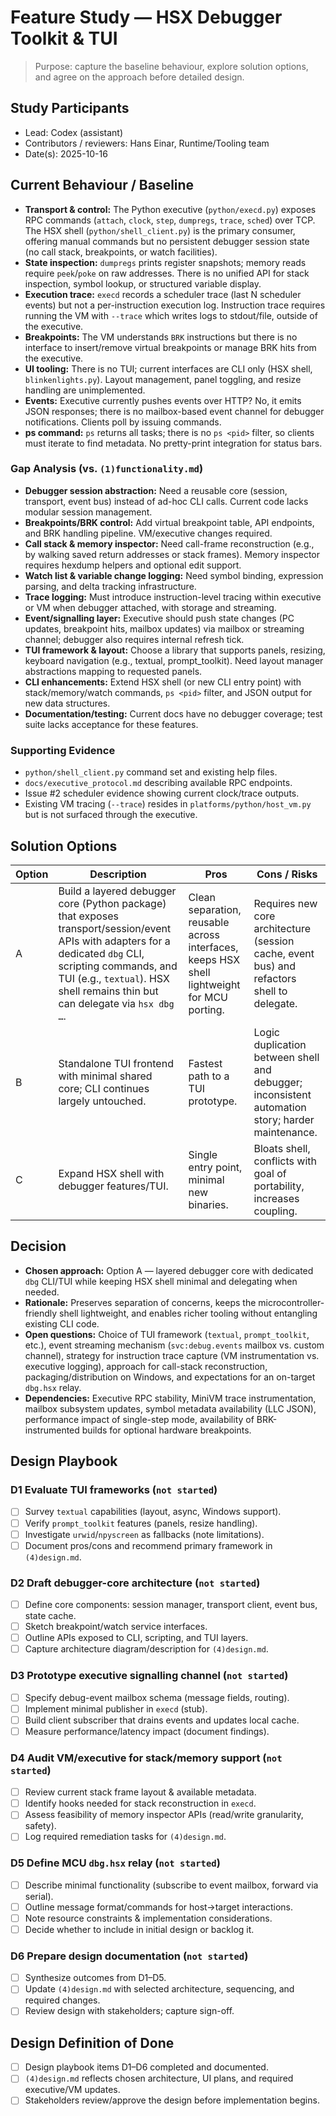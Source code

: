 # Feature Study — HSX Debugger Toolkit & TUI

> Purpose: capture the baseline behaviour, explore solution options, and agree on the approach before detailed design.

## Study Participants
- Lead: Codex (assistant)
- Contributors / reviewers: Hans Einar, Runtime/Tooling team
- Date(s): 2025-10-16

## Current Behaviour / Baseline
- **Transport & control:** The Python executive (`python/execd.py`) exposes RPC commands (`attach`, `clock`, `step`, `dumpregs`, `trace`, `sched`) over TCP. The HSX shell (`python/shell_client.py`) is the primary consumer, offering manual commands but no persistent debugger session state (no call stack, breakpoints, or watch facilities).
- **State inspection:** `dumpregs` prints register snapshots; memory reads require `peek`/`poke` on raw addresses. There is no unified API for stack inspection, symbol lookup, or structured variable display.
- **Execution trace:** `execd` records a scheduler trace (last N scheduler events) but not a per-instruction execution log. Instruction trace requires running the VM with `--trace` which writes logs to stdout/file, outside of the executive.
- **Breakpoints:** The VM understands `BRK` instructions but there is no interface to insert/remove virtual breakpoints or manage BRK hits from the executive.
- **UI tooling:** There is no TUI; current interfaces are CLI only (HSX shell, `blinkenlights.py`). Layout management, panel toggling, and resize handling are unimplemented.
- **Events:** Executive currently pushes events over HTTP? No, it emits JSON responses; there is no mailbox-based event channel for debugger notifications. Clients poll by issuing commands.
- **ps command:** `ps` returns all tasks; there is no `ps <pid>` filter, so clients must iterate to find metadata. No pretty-print integration for status bars.

### Gap Analysis (vs. `(1)functionality.md`)
- **Debugger session abstraction:** Need a reusable core (session, transport, event bus) instead of ad-hoc CLI calls. Current code lacks modular session management.
- **Breakpoints/BRK control:** Add virtual breakpoint table, API endpoints, and BRK handling pipeline. VM/executive changes required.
- **Call stack & memory inspector:** Need call-frame reconstruction (e.g., by walking saved return addresses or stack frames). Memory inspector requires hexdump helpers and optional edit support.
- **Watch list & variable change logging:** Need symbol binding, expression parsing, and delta tracking infrastructure.
- **Trace logging:** Must introduce instruction-level tracing within executive or VM when debugger attached, with storage and streaming.
- **Event/signalling layer:** Executive should push state changes (PC updates, breakpoint hits, mailbox updates) via mailbox or streaming channel; debugger also requires internal refresh tick.
- **TUI framework & layout:** Choose a library that supports panels, resizing, keyboard navigation (e.g., textual, prompt_toolkit). Need layout manager abstractions mapping to requested panels.
- **CLI enhancements:** Extend HSX shell (or new CLI entry point) with stack/memory/watch commands, `ps <pid>` filter, and JSON output for new data structures.
- **Documentation/testing:** Current docs have no debugger coverage; test suite lacks acceptance for these features.

### Supporting Evidence
- `python/shell_client.py` command set and existing help files.
- `docs/executive_protocol.md` describing available RPC endpoints.
- Issue #2 scheduler evidence showing current clock/trace outputs.
- Existing VM tracing (`--trace`) resides in `platforms/python/host_vm.py` but is not surfaced through the executive.

## Solution Options
| Option | Description | Pros | Cons / Risks |
|--------|-------------|------|--------------|
| A | Build a layered debugger core (Python package) that exposes transport/session/event APIs with adapters for a dedicated `dbg` CLI, scripting commands, and TUI (e.g., `textual`). HSX shell remains thin but can delegate via `hsx dbg …`. | Clean separation, reusable across interfaces, keeps HSX shell lightweight for MCU porting. | Requires new core architecture (session cache, event bus) and refactors shell to delegate. |
| B | Standalone TUI frontend with minimal shared core; CLI continues largely untouched. | Fastest path to a TUI prototype. | Logic duplication between shell and debugger; inconsistent automation story; harder maintenance. |
| C | Expand HSX shell with debugger features/TUI. | Single entry point, minimal new binaries. | Bloats shell, conflicts with goal of portability, increases coupling. |

## Decision
- **Chosen approach:** Option A — layered debugger core with dedicated `dbg` CLI/TUI while keeping HSX shell minimal and delegating when needed.
- **Rationale:** Preserves separation of concerns, keeps the microcontroller-friendly shell lightweight, and enables richer tooling without entangling existing CLI code.
- **Open questions:** Choice of TUI framework (`textual`, `prompt_toolkit`, etc.), event streaming mechanism (`svc:debug.events` mailbox vs. custom channel), strategy for instruction trace capture (VM instrumentation vs. executive logging), approach for call-stack reconstruction, packaging/distribution on Windows, and expectations for an on-target `dbg.hsx` relay.
- **Dependencies:** Executive RPC stability, MiniVM trace instrumentation, mailbox subsystem updates, symbol metadata availability (LLC JSON), performance impact of single-step mode, availability of BRK-instrumented builds for optional hardware breakpoints.

## Design Playbook

### D1 Evaluate TUI frameworks (`not started`)
- [ ] Survey `textual` capabilities (layout, async, Windows support).
- [ ] Verify `prompt_toolkit` features (panels, resize handling).
- [ ] Investigate `urwid`/`npyscreen` as fallbacks (note limitations).
- [ ] Document pros/cons and recommend primary framework in `(4)design.md`.

### D2 Draft debugger-core architecture (`not started`)
- [ ] Define core components: session manager, transport client, event bus, state cache.
- [ ] Sketch breakpoint/watch service interfaces.
- [ ] Outline APIs exposed to CLI, scripting, and TUI layers.
- [ ] Capture architecture diagram/description for `(4)design.md`.

### D3 Prototype executive signalling channel (`not started`)
- [ ] Specify debug-event mailbox schema (message fields, routing).
- [ ] Implement minimal publisher in `execd` (stub).
- [ ] Build client subscriber that drains events and updates local cache.
- [ ] Measure performance/latency impact (document findings).

### D4 Audit VM/executive for stack/memory support (`not started`)
- [ ] Review current stack frame layout & available metadata.
- [ ] Identify hooks needed for stack reconstruction in `execd`.
- [ ] Assess feasibility of memory inspector APIs (read/write granularity, safety).
- [ ] Log required remediation tasks for `(4)design.md`.

### D5 Define MCU `dbg.hsx` relay (`not started`)
- [ ] Describe minimal functionality (subscribe to event mailbox, forward via serial).
- [ ] Outline message format/commands for host->target interactions.
- [ ] Note resource constraints & implementation considerations.
- [ ] Decide whether to include in initial design or backlog it.

### D6 Prepare design documentation (`not started`)
- [ ] Synthesize outcomes from D1–D5.
- [ ] Update `(4)design.md` with selected architecture, sequencing, and required changes.
- [ ] Review design with stakeholders; capture sign-off.

## Design Definition of Done
- [ ] Design playbook items D1–D6 completed and documented.
- [ ] `(4)design.md` reflects chosen architecture, UI plans, and required executive/VM updates.
- [ ] Stakeholders review/approve the design before implementation begins.
